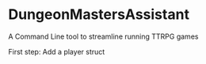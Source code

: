 # DungeonMastersAssistant
A Command Line tool to streamline running TTRPG games

First step: Add a player struct
